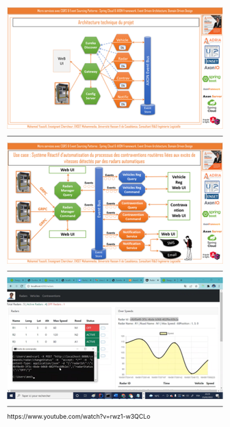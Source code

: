 <img src="usecasearchitecture.png">
<hr>
<img src="usecase.png">
<hr>
<img src="usecasedemo1.png">
<hr>
https://www.youtube.com/watch?v=rwz1-w3QCLo
